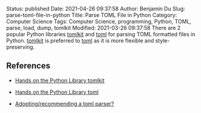 Status: published
Date: 2021-04-26 09:37:58
Author: Benjamin Du
Slug: parse-toml-file-in-python
Title: Parse TOML File in Python
Category: Computer Science
Tags: Computer Science, programming, Python, TOML, parse, load, dump, tomlkit
Modified: 2021-03-26 09:37:58
There are 2 popular Python libraries 
[tomlkit](https://github.com/sdispater/tomlkit)
and
[toml](https://github.com/uiri/toml)
for parsing TOML formatted files in Python.
[tomlkit](https://github.com/sdispater/tomlkit)
is preferred to 
[toml](https://github.com/uiri/toml)
as it is more flexible and style-preserving.


## References 

- [Hands on the Python Library tomlkit](http://www.legendu.net/misc/blog/hands-on-python-library-tomlkit)

- [Hands on the Python Library toml](http://www.legendu.net/misc/blog/hands-on-python-library-toml)

- [Adopting/recommending a toml parser?](https://discuss.python.org/t/adopting-recommending-a-toml-parser/4068)